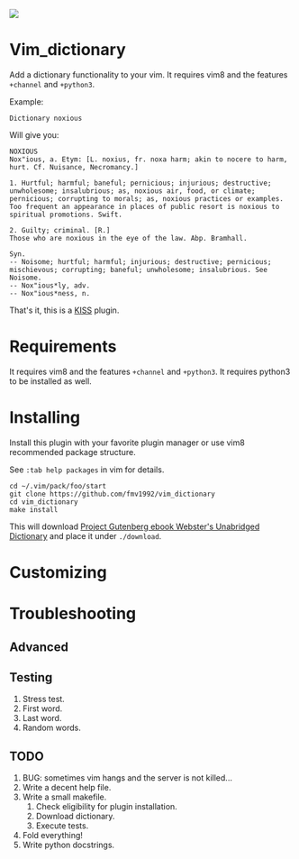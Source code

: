 ![](https://travis-ci.org/fmv1992/vim_dictionary.svg?branch=dev)
# Vim_dictionary

Add a dictionary functionality to your vim. It requires vim8 and the features `+channel` and `+python3`.

Example:

    Dictionary noxious

Will give you:

    NOXIOUS
    Nox"ious, a. Etym: [L. noxius, fr. noxa harm; akin to nocere to harm,
    hurt. Cf. Nuisance, Necromancy.]

    1. Hurtful; harmful; baneful; pernicious; injurious; destructive;
    unwholesome; insalubrious; as, noxious air, food, or climate;
    pernicious; corrupting to morals; as, noxious practices or examples.
    Too frequent an appearance in places of public resort is noxious to
    spiritual promotions. Swift.

    2. Guilty; criminal. [R.]
    Those who are noxious in the eye of the law. Abp. Bramhall.

    Syn.
    -- Noisome; hurtful; harmful; injurious; destructive; pernicious;
    mischievous; corrupting; baneful; unwholesome; insalubrious. See
    Noisome.
    -- Nox"ious*ly, adv.
    -- Nox"ious*ness, n.

That's it, this is a [KISS](https://en.wikipedia.org/wiki/KISS_principle) plugin.

# Requirements

It requires vim8 and the features `+channel` and `+python3`.
It requires python3 to be installed as well.

# Installing

Install this plugin with your favorite plugin manager or use vim8 recommended package structure.

See `:tab help packages` in vim for details.

    cd ~/.vim/pack/foo/start
    git clone https://github.com/fmv1992/vim_dictionary
    cd vim_dictionary
    make install

This will download [Project Gutenberg ebook Webster's Unabridged Dictionary](http://www.gutenberg.org/ebooks/29765) and place it under `./download`.

# Customizing

# Troubleshooting

## Advanced

## Testing

1. Stress test.
1. First word.
1. Last word.
1. Random words.

## TODO

1. BUG: sometimes vim hangs and the server is not killed...
1. Write a decent help file.
1. Write a small makefile.
    1. Check eligibility for plugin installation.
    1. Download dictionary.
    1. Execute tests.
1. Fold everything!
1. Write python docstrings.
